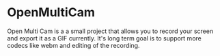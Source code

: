 # OpenMultiCam

Open Multi Cam is a a small project that allows you to record your screen and export it as a GIF currently.
It's long term goal is to support more codecs like webm and editing of the recording.
